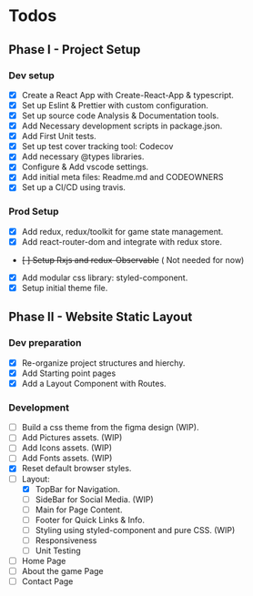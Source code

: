 # Todos

## Phase I - Project Setup

### Dev setup

- [x] Create a React App with Create-React-App & typescript.
- [x] Set up Eslint & Prettier with custom configuration.
- [x] Set up source code Analysis & Documentation tools.
- [x] Add Necessary development scripts in package.json.
- [x] Add First Unit tests.
- [x] Set up test cover tracking tool: Codecov
- [x] Add necessary @types libraries.
- [x] Configure & Add vscode settings.
- [x] Add initial meta files: Readme.md and CODEOWNERS
- [x] Set up a CI/CD using travis.

### Prod Setup

- [x] Add redux, redux/toolkit for game state management.
- [x] Add react-router-dom and integrate with redux store.
- ~~[ ] Setup Rxjs and redux-Observable~~ ( Not needed for now)
- [x] Add modular css library: styled-component.
- [x] Setup initial theme file.

## Phase II - Website Static Layout

### Dev preparation

- [x] Re-organize project structures and hierchy.
- [x] Add Starting point pages
- [x] Add a Layout Component with Routes.

### Development

- [ ] Build a css theme from the figma design (WIP).
- [ ] Add Pictures assets. (WIP)
- [ ] Add Icons assets. (WIP)
- [ ] Add Fonts assets. (WIP)
- [x] Reset default browser styles.
- [ ] Layout:
  - [x] TopBar for Navigation.
  - [ ] SideBar for Social Media. (WIP)
  - [ ] Main for Page Content.
  - [ ] Footer for Quick Links & Info.
  - [ ] Styling using styled-component and pure CSS. (WIP)
  - [ ] Responsiveness
  - [ ] Unit Testing
- [ ] Home Page
- [ ] About the game Page
- [ ] Contact Page
